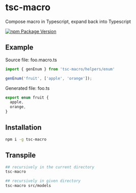 # tsc-macro
Compose macro in Typescript, expand back into Typescript

[![npm Package Version](https://img.shields.io/npm/v/tsc-macro.svg?maxAge=2592000)](https://www.npmjs.com/package/tsc-macro)

## Example
Source file: foo.macro.ts
```typescript
import { genEnum } from 'tsc-macro/helpers/enum'

genEnum('fruit', ['apple', 'orange']);
```
Generated file: foo.ts
```typescript
export enum fruit {
  apple,
  orange,
}
```

## Installation
```bash
npm i -g tsc-macro
```

## Transpile
```bash
## recursively in the current directory
tsc-macro

## recursively in given directory
tsc-macro src/models
```

